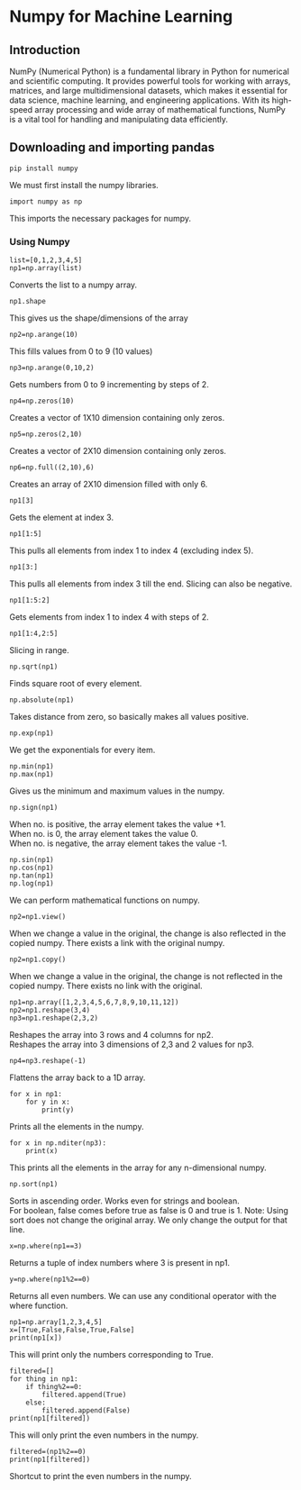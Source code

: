 # Numpy for Machine Learning
## Introduction
NumPy (Numerical Python) is a fundamental library in Python for numerical and scientific computing. It provides powerful tools for working with arrays, matrices, and large multidimensional datasets, which makes it essential for data science, machine learning, and engineering applications. With its high-speed array processing and wide array of mathematical functions, NumPy is a vital tool for handling and manipulating data efficiently.
## Downloading and importing pandas
```
pip install numpy
```
We must first install the numpy libraries.
```
import numpy as np
```
This imports the necessary packages for numpy.
### Using Numpy
```
list=[0,1,2,3,4,5]
np1=np.array(list)
```
Converts the list to a numpy array.
```
np1.shape
```
This gives us the shape/dimensions of the array
```
np2=np.arange(10)
```
This fills values from 0 to 9 (10 values)
```
np3=np.arange(0,10,2)
```
Gets numbers from 0 to 9 incrementing by steps of 2.
```
np4=np.zeros(10)
```
Creates a vector of 1X10 dimension containing only zeros.
```
np5=np.zeros(2,10)
```
Creates a vector of 2X10 dimension containing only zeros.
```
np6=np.full((2,10),6)
```
Creates an array of 2X10 dimension filled with only 6.
```
np1[3]
```
Gets the element at index 3.
```
np1[1:5]
```
This pulls all elements from index 1 to index 4 (excluding index 5).
```
np1[3:]
```
This pulls all elements from index 3 till the end. Slicing can also be negative.
```
np1[1:5:2]
```
Gets elements from index 1 to index 4 with steps of 2.
```
np1[1:4,2:5]
```
Slicing in range.
```
np.sqrt(np1)
```
Finds square root of every element.
```
np.absolute(np1)
```
Takes distance from zero, so basically makes all values positive.
```
np.exp(np1)
```
We get the exponentials for every item.
```
np.min(np1)
np.max(np1)
```
Gives us the minimum and maximum values in the numpy.
```
np.sign(np1)
```
When no. is positive, the array element takes the value +1.  
When no. is 0, the array element takes the value 0.  
When no. is negative, the array element takes the value -1.
```
np.sin(np1)
np.cos(np1)
np.tan(np1)
np.log(np1)
```
We can perform mathematical functions on numpy.
```
np2=np1.view()
```
When we change a value in the original, the change is also reflected in the copied numpy. There exists a link with the original numpy.
```
np2=np1.copy()
```
When we change a value in the original, the change is not reflected in the copied numpy. There exists no link with the original.
```
np1=np.array([1,2,3,4,5,6,7,8,9,10,11,12])
np2=np1.reshape(3,4)
np3=np1.reshape(2,3,2)
```
Reshapes the array into 3 rows and 4 columns for np2.  
Reshapes the array into 3 dimensions of 2,3 and 2 values for np3.
```
np4=np3.reshape(-1)
```
Flattens the array back to a 1D array.
```
for x in np1:
    for y in x:
        print(y)
```
Prints all the elements in the numpy.
```
for x in np.nditer(np3):
    print(x)
```
This prints all the elements in the array for any n-dimensional numpy.
```
np.sort(np1)
```
Sorts in ascending order. Works even for strings and boolean.  
For boolean, false comes before true as false is 0 and true is 1.
Note: Using sort does not change the original array. We only change the output for that line.
```
x=np.where(np1==3)
```
Returns a tuple of index numbers where 3 is present in np1.
```
y=np.where(np1%2==0)
```
Returns all even numbers. We can use any conditional operator with the where function.
```
np1=np.array[1,2,3,4,5]
x=[True,False,False,True,False]
print(np1[x])
```
This will print only the numbers corresponding to True.
```
filtered=[]
for thing in np1:
    if thing%2==0:
        filtered.append(True)
    else:
        filtered.append(False)
print(np1[filtered])
```
This will only print the even numbers in the numpy.
```
filtered=(np1%2==0)
print(np1[filtered])
```
Shortcut to print the even numbers in the numpy.
